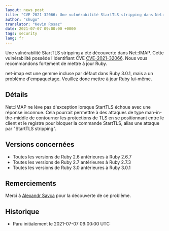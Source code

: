 ```yaml
---
layout: news_post
title: "CVE-2021-32066: Une vulnérabilité StartTLS stripping dans Net::IMAP"
author: "shugo"
translator: "Kevin Rosaz"
date: 2021-07-07 09:00:00 +0000
tags: security
lang: fr
---
```


Une vulnérabilité StartTLS stripping a été découverte dans Net::IMAP.
Cette vulnérabilité possède l'identifiant CVE [CVE-2021-32066](https://www.cve.org/CVERecord?id=CVE-2021-32066).
Nous vous recommandons fortement de mettre à jour Ruby.

net-imap est une gemme incluse par défaut dans Ruby 3.0.1, mais a un problème d'empaquetage. Veuillez donc mettre à jour Ruby lui-même.

## Détails

Net::IMAP ne lève pas d'exception lorsque StartTLS échoue avec une réponse inconnue. Cela pourrait permettre à des attaques de type man-in-the-middle de contourner les protections de TLS en se positionnant entre le client et le registre pour bloquer la commande StartTLS, alias une attaque par "StartTLS stripping".

## Versions concernées

* Toutes les versions de Ruby 2.6 antérieures à Ruby 2.6.7
* Toutes les versions de Ruby 2.7 antérieures à Ruby 2.7.3
* Toutes les versions de Ruby 3.0 antérieures à Ruby 3.0.1

## Remerciements

Merci à [Alexandr Savca](https://hackerone.com/sighook) pour la découverte de ce problème.

## Historique

* Paru initialement le 2021-07-07 09:00:00 UTC
